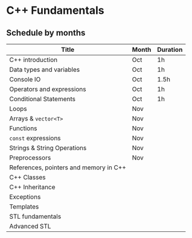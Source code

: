 # C++ Fundamentals
##  Schedule by months

| Title                                   | Month | Duration |
| --------------------------------------- |------ | -------- |
| C++ introduction                        | Oct   | 1h       |
| Data types and variables                | Oct   | 1h       |
| Console IO                              | Oct   | 1.5h     |
| Operators and expressions               | Oct   | 1h       |
| Conditional Statements                  | Oct   | 1h       |
| Loops                                   | Nov   |
| Arrays & `vector<T>`                    | Nov   |
| Functions                               | Nov   |
| `const` expressions                     | Nov   |
| Strings & String Operations             | Nov   |
| Preprocessors                           | Nov   |
| References, pointers and memory in C++  |
| C++ Classes                             |
| C++ Inheritance                         |
| Exceptions                              |
| Templates                               |
| STL fundamentals                        |
| Advanced STL                            |

